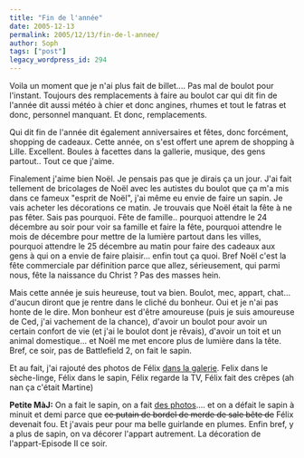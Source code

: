 ```yaml
---
title: "Fin de l'année"
date: 2005-12-13
permalink: 2005/12/13/fin-de-l-annee/
author: Soph
tags: ["post"]
legacy_wordpress_id: 294
---
```


Voila un moment que je n'ai plus fait de billet.... Pas mal de boulot pour l'instant. Toujours des remplacements à faire au boulot car qui dit fin de l'année dit aussi météo à chier et donc angines, rhumes et tout le fatras et donc, personnel manquant. Et donc, remplacements.

Qui dit fin de l'année dit également anniversaires et fêtes, donc forcément, shopping de cadeaux. Cette année, on s'est offert une aprem de shopping à Lille. Excellent. Boules à facettes dans la gallerie, musique, des gens partout.. Tout ce que j'aime.

<!-- excerpt -->

Finalement j'aime bien Noël. Je pensais pas que je dirais ça un jour. J'ai fait tellement de bricolages de Noël avec les autistes du boulot que ça m'a mis dans ce fameux  "esprit de Noël", j'ai même eu envie de faire un sapin. Je vais acheter les décorations ce matin. Je trouvais que Noël était la fête à ne pas fêter. Sais pas pourquoi. Fête de famille.. pourquoi attendre le 24 décembre au soir pour voir sa famille et faire la fête, pourquoi attendre le mois de décembre pour mettre de la lumière partout dans les villes, pourquoi attendre le 25 décembre au matin pour faire des cadeaux aux gens à qui on a envie de faire plaisir... enfin tout ça quoi. Bref Noël c'est la fête commerciale par définition parce que allez, sérieusement, qui parmi nous, fête la naissance du Christ&nbsp;? Pas des masses hein.

Mais cette année je suis heureuse, tout va bien. Boulot, mec, appart, chat... d'aucun diront que je rentre dans le cliché du bonheur. Oui et je n'ai pas honte de le dire. Mon bonheur est d'être amoureuse (puis je suis amoureuse de Ced, j'ai vachement de la chance), d'avoir un boulot pour avoir un certain confort de vie (et j'ai le boulot dont je rêvais), d'avoir un toit et un animal domestique... et Noël me met encore plus de lumière dans la tête. Bref, ce soir, pas de Battlefield 2, on fait le sapin.

Et au fait, j'ai rajouté des photos de Félix [dans la galerie](http://64k.be/index.php/gallery/felix/une-vie-de-chat/3#gallery). Felix dans le sèche-linge, Félix dans le sapin, Félix regarde la TV, Félix fait des crêpes (ah nan ça c'était Martine)

__Petite MàJ:__ On a fait le sapin, on a fait [des photos](http://64k.be/index.php/gallery/c-est-la-fete/noel-2005#gallery).... et on a défait le sapin à minuit et demi parce que <del>ce putain de bordel de merde de sale bête de</del> Félix devenait fou. Et j'avais peur pour ma belle guirlande en plumes. Enfin bref, y a plus de sapin, on va décorer l'appart autrement. La décoration de l'appart-Episode II ce soir.
